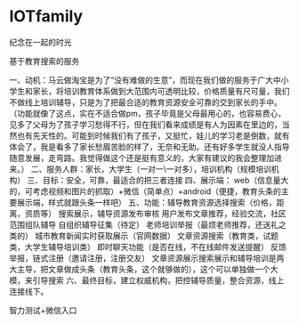 # IOTfamily
纪念在一起的时光

基于教育搜索的服务

一、动机：马云做淘宝是为了“没有难做的生意”，而现在我们做的服务于广大中小学生和家长，将培训教育体系做到大范围内可透明比较，价格质量有尺可量，我们不做线上培训辅导，只是为了把最合适的教育资源安全可靠的交到家长的手中。（功能就像了这点，实在不适合做pm，孩子毕竟是父母最用心的，也容易费心，见多了父母为了孩子学习愁得不行，但在我们看来成绩是有人为因素在里边的，当然也有先天性的。可能到时候我们有了孩子，又挺忙，娃儿的学习老是倒数，就有体会了，我是看多了家长愁眉苦脸的样了，无奈和无助。还有好多学生就没人指导随意发展，走弯路。我觉得做这个还是挺有意义的，大家有建议的我会整理加进来。）
二、服务人群：家长，大学生（一对一\一对多），培训机构（规模培训机构）
三、目标：安全，可靠，最适合的把三者连接
四、展示端：  web（信息量大的，可考虑视频和图片的抓取）+微信（简单点）+android（便捷，教育头条的主要展示端，样式就跟头条一样吧）
五、功能：辅导教育资源选择搜索（价格，距离，资质等）
             搜索展示，辅导资源发布审核
             用户发布文章推荐，经验交流，社区范围组队辅导
             自组织辅导征集（待定）
             老师培训举报（最烦老师推荐，还送礼之类的）
             城市教育新闻实时获取展示（官网数据）
          文章资源搜索（教育类，试题类，大学生辅导培训类）
          即时聊天功能（是否在线，不在线邮件发送提醒）
          反馈举报，链式注册（邀请注册，注册交友）
          文章资源展示搜索展示和辅导培训是两大主导，把文章做成头条（教育头条，这个就够做的），这个可以单独做一个大模，来引导搜索
六、最终目标，建立权威机构，把控辅导质量，整合资源，线上连接线下。



智力测试+微信入口

